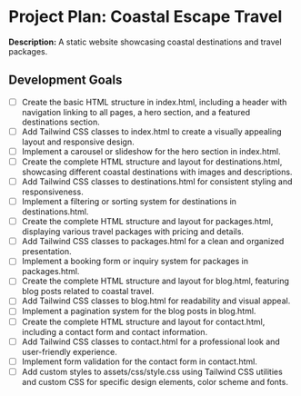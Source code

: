 # Project Plan: Coastal Escape Travel

**Description:** A static website showcasing coastal destinations and travel packages.

## Development Goals

- [ ] Create the basic HTML structure in index.html, including a header with navigation linking to all pages, a hero section, and a featured destinations section.
- [ ] Add Tailwind CSS classes to index.html to create a visually appealing layout and responsive design.
- [ ] Implement a carousel or slideshow for the hero section in index.html.
- [ ] Create the complete HTML structure and layout for destinations.html, showcasing different coastal destinations with images and descriptions.
- [ ] Add Tailwind CSS classes to destinations.html for consistent styling and responsiveness.
- [ ] Implement a filtering or sorting system for destinations in destinations.html.
- [ ] Create the complete HTML structure and layout for packages.html, displaying various travel packages with pricing and details.
- [ ] Add Tailwind CSS classes to packages.html for a clean and organized presentation.
- [ ] Implement a booking form or inquiry system for packages in packages.html.
- [ ] Create the complete HTML structure and layout for blog.html, featuring blog posts related to coastal travel.
- [ ] Add Tailwind CSS classes to blog.html for readability and visual appeal.
- [ ] Implement a pagination system for the blog posts in blog.html.
- [ ] Create the complete HTML structure and layout for contact.html, including a contact form and contact information.
- [ ] Add Tailwind CSS classes to contact.html for a professional look and user-friendly experience.
- [ ] Implement form validation for the contact form in contact.html.
- [ ] Add custom styles to assets/css/style.css using Tailwind CSS utilities and custom CSS for specific design elements, color scheme and fonts.
